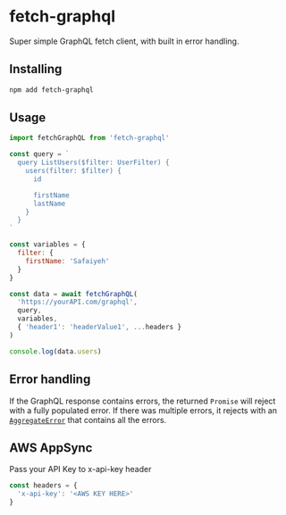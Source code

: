 # fetch-graphql

Super simple GraphQL fetch client, with built in error handling.

## Installing

```sh
npm add fetch-graphql
```

## Usage

```javascript
import fetchGraphQL from 'fetch-graphql'

const query = `
  query ListUsers($filter: UserFilter) {
    users(filter: $filter) {
      id

      firstName
      lastName
    }
  }
`

const variables = {
  filter: {
    firstName: 'Safaiyeh'
  }
}

const data = await fetchGraphQL(
  'https://yourAPI.com/graphql',
  query,
  variables,
  { 'header1': 'headerValue1', ...headers }
)

console.log(data.users)
```

## Error handling

If the GraphQL response contains errors, the returned `Promise` will reject with a fully populated error. If there was multiple errors, it rejects with an [`AggregateError`](https://developer.mozilla.org/en-US/docs/Web/JavaScript/Reference/Global_Objects/AggregateError) that contains all the errors.

## AWS AppSync

Pass your API Key to x-api-key header

```javascript
const headers = {
  'x-api-key': '<AWS KEY HERE>'
}
```
